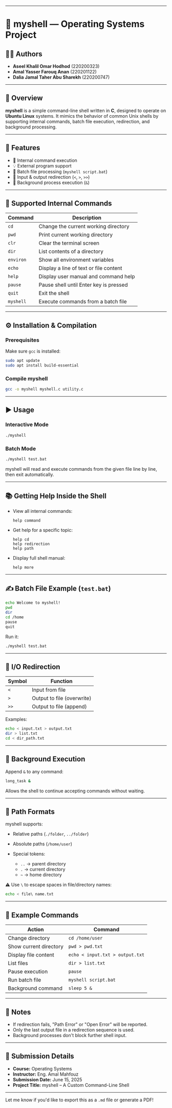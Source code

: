 
---

# 🐚 myshell — Operating Systems Project

## 👩‍💻 Authors

* **Aseel Khalil Omar Hodhod** (220200323)
* **Amal Yasser Farouq Anan** (220201122)
* **Dalia Jamal Taher Abu Sharekh** (220200747)

---

## 📄 Overview

**myshell** is a simple command-line shell written in **C**, designed to operate on **Ubuntu Linux** systems. It mimics the behavior of common Unix shells by supporting internal commands, batch file execution, redirection, and background processing.

---

## 🚀 Features

* 📂 Internal command execution
* 💡 External program support
* 📜 Batch file processing (`myshell script.bat`)
* 🔄 Input & output redirection (`<`, `>`, `>>`)
* 🧵 Background process execution (`&`)

---

## 🧰 Supported Internal Commands

| Command   | Description                            |
| --------- | -------------------------------------- |
| `cd`      | Change the current working directory   |
| `pwd`     | Print current working directory        |
| `clr`     | Clear the terminal screen              |
| `dir`     | List contents of a directory           |
| `environ` | Show all environment variables         |
| `echo`    | Display a line of text or file content |
| `help`    | Display user manual and command help   |
| `pause`   | Pause shell until Enter key is pressed |
| `quit`    | Exit the shell                         |
| `myshell` | Execute commands from a batch file     |

---

## ⚙ Installation & Compilation

### Prerequisites

Make sure `gcc` is installed:

```bash
sudo apt update
sudo apt install build-essential
```

### Compile myshell

```bash
gcc -o myshell myshell.c utility.c
```

---

## ▶️ Usage

### Interactive Mode

```bash
./myshell
```

### Batch Mode

```bash
./myshell test.bat
```

myshell will read and execute commands from the given file line by line, then exit automatically.

---

## 📚 Getting Help Inside the Shell

* View all internal commands:

  ```
  help command
  ```
* Get help for a specific topic:

  ```
  help cd
  help redirection
  help path
  ```
* Display full shell manual:

  ```
  help more
  ```

---

## ✍️ Batch File Example (`test.bat`)

```bash
echo Welcome to myshell!
pwd
dir
cd /home
pause
quit
```

Run it:

```bash
./myshell test.bat
```

---

## 🔄 I/O Redirection

| Symbol | Function                   |
| ------ | -------------------------- |
| `<`    | Input from file            |
| `>`    | Output to file (overwrite) |
| `>>`   | Output to file (append)    |

Examples:

```bash
echo < input.txt > output.txt
dir > list.txt
cd < dir_path.txt
```

---

## 🔧 Background Execution

Append `&` to any command:

```bash
long_task &
```

Allows the shell to continue accepting commands without waiting.

---

## 📂 Path Formats

myshell supports:

* Relative paths (`./folder`, `../folder`)
* Absolute paths (`/home/user`)
* Special tokens:

  * `..` → parent directory
  * `.` → current directory
  * `~` → home directory

⚠️ Use `\` to escape spaces in file/directory names:

```bash
echo < file\ name.txt
```

---

## 📘 Example Commands

| Action                 | Command                         |
| ---------------------- | ------------------------------- |
| Change directory       | `cd /home/user`                 |
| Show current directory | `pwd > pwd.txt`                 |
| Display file content   | `echo < input.txt > output.txt` |
| List files             | `dir > list.txt`                |
| Pause execution        | `pause`                         |
| Run batch file         | `myshell script.bat`            |
| Background command     | `sleep 5 &`                     |

---

## 📌 Notes

* If redirection fails, "Path Error" or "Open Error" will be reported.
* Only the last output file in a redirection sequence is used.
* Background processes don't block further shell input.

---

## 📅 Submission Details

* **Course:** Operating Systems
* **Instructor:** Eng. Amal Mahfouz
* **Submission Date:** June 15, 2025
* **Project Title:** myshell – A Custom Command-Line Shell

---

Let me know if you'd like to export this as a `.md` file or generate a PDF!
